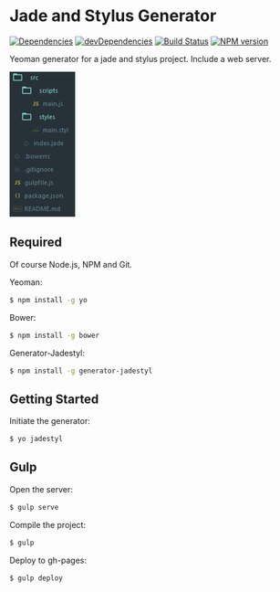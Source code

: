 # Jade and Stylus  Generator

[![Dependencies](https://david-dm.org/cedced19/generator-jadestyl.png)](https://david-dm.org/cedced19/generator-jadestyl)
[![devDependencies](https://david-dm.org/cedced19/generator-jadestyl/dev-status.png)](https://david-dm.org/cedced19/generator-jadestyl#info=devDependencies)
[![Build Status](https://travis-ci.org/cedced19/generator-jadestyl.svg?branch=master)](https://travis-ci.org/cedced19/generator-jadestyl)
[![NPM version](https://badge.fury.io/js/generator-jadestyl.svg)](http://badge.fury.io/js/generator-jadestyl)


Yeoman generator for a jade and stylus project.
Include a web server.

![demo](https://raw.githubusercontent.com/cedced19/generator-jadestyl/master/demo.png)

## Required

Of course Node.js, NPM and Git.

Yeoman:

```bash
$ npm install -g yo
```

Bower:

```bash
$ npm install -g bower
```

Generator-Jadestyl:

```bash
$ npm install -g generator-jadestyl
```

## Getting Started

Initiate the generator:

```bash
$ yo jadestyl
```

## Gulp

Open the server:

```bash
$ gulp serve
```

Compile the project:

```bash
$ gulp
```

Deploy to gh-pages:

```bash
$ gulp deploy
```
